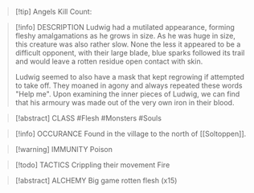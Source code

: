 > [!tip] Angels Kill Count: 

> [!info] DESCRIPTION
>  Ludwig had a mutilated appearance, forming fleshy amalgamations as he grows in size. As he was huge in size, this creature was also rather slow. None the less it appeared to be a difficult opponent, with their large blade, blue sparks followed its trail and would leave a rotten residue open contact with skin.
>  
>  Ludwig seemed to also have a mask that kept regrowing if attempted to take off. They moaned in agony and always repeated these words "Help me". Upon examining the inner pieces of Ludwig, we can find that his armoury was made out of the very own iron in their blood.

> [!abstract] CLASS
> #Flesh #Monsters #Souls

> [!info] OCCURANCE
> Found in the village to the north of [[Soltoppen]].

> [!warning] IMMUNITY
> Poison

>[!todo] TACTICS
>Crippling their movement
>Fire

> [!abstract] ALCHEMY
> Big game rotten flesh (x15)